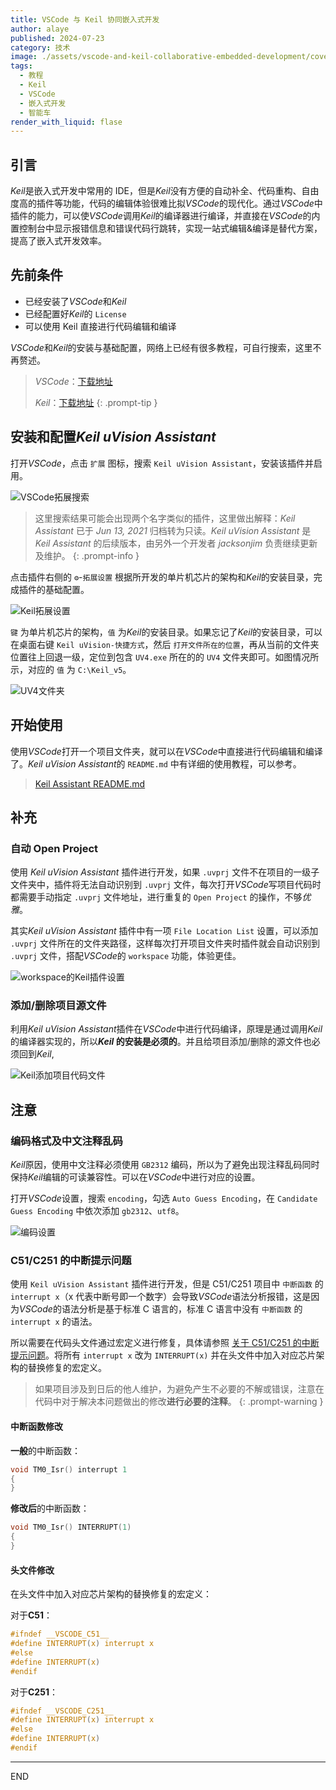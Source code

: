```yaml
---
title: VSCode 与 Keil 协同嵌入式开发
author: alaye
published: 2024-07-23
category: 技术
image: ./assets/vscode-and-keil-collaborative-embedded-development/cover.png
tags:
  - 教程
  - Keil
  - VSCode
  - 嵌入式开发
  - 智能车
render_with_liquid: flase
---
```


## 引言

*Keil*是嵌入式开发中常用的 IDE，但是*Keil*没有方便的自动补全、代码重构、自由度高的插件等功能，代码的编辑体验很难比拟*VSCode*的现代化。通过*VSCode*中插件的能力，可以使*VSCode*调用*Keil*的编译器进行编译，并直接在*VSCode*的内置控制台中显示报错信息和错误代码行跳转，实现一站式编辑&编译是替代方案，提高了嵌入式开发效率。

## 先前条件

* 已经安装了*VSCode*和*Keil*
* 已经配置好*Keil*的 `License`
* 可以使用 Keil 直接进行代码编辑和编译

*VSCode*和*Keil*的安装与基础配置，网络上已经有很多教程，可自行搜索，这里不再赘述。

> *VSCode*：[下载地址](https://code.visualstudio.com/download)
> 
> *Keil*：[下载地址](https://www.keil.com/download/product/)
{: .prompt-tip }

## 安装和配置*Keil uVision Assistant*

打开*VSCode*，点击 `扩展` 图标，搜索 `Keil uVision Assistant`，安装该插件并启用。

![VSCode拓展搜索](./assets/vscode-and-keil-collaborative-embedded-development/VSCode拓展搜索.png)

> 这里搜索结果可能会出现两个名字类似的插件，这里做出解释：*Keil Assistant* 已于 *Jun 13, 2021* 归档转为只读。*Keil uVision Assistant* 是 *Keil Assistant* 的后续版本，由另外一个开发者 *jacksonjim* 负责继续更新及维护。 
{: .prompt-info }

点击插件右侧的 `⚙️`-`拓展设置` 根据所开发的单片机芯片的架构和*Keil*的安装目录，完成插件的基础配置。

![Keil拓展设置](./assets/vscode-and-keil-collaborative-embedded-development/Keil%E6%8B%93%E5%B1%95%E8%AE%BE%E7%BD%AE.png)

`键` 为单片机芯片的架构，`值` 为*Keil*的安装目录。如果忘记了*Keil*的安装目录，可以在桌面右键 `Keil uVision-快捷方式`，然后 `打开文件所在的位置`，再从当前的文件夹位置往上回退一级，定位到包含 `UV4.exe` 所在的的 `UV4` 文件夹即可。如图情况所示，对应的 `值` 为 `C:\Keil_v5`。

![UV4文件夹](./assets/vscode-and-keil-collaborative-embedded-development/UV4%E6%96%87%E4%BB%B6%E5%A4%B9.png)

## 开始使用

使用*VSCode*打开一个项目文件夹，就可以在*VSCode*中直接进行代码编辑和编译了。*Keil uVision Assistant*的 `README.md` 中有详细的使用教程，可以参考。

>[Keil Assistant README.md](https://github.com/jacksonjim/keil-assistant/blob/master/README.md)

## 补充

### 自动 Open Project

使用 *Keil uVision Assistant* 插件进行开发，如果 `.uvprj` 文件不在项目的一级子文件夹中，插件将无法自动识别到 `.uvprj` 文件，每次打开*VSCode*写项目代码时都需要手动指定 `.uvprj` 文件地址，进行重复的 `Open Project` 的操作，不够*优雅*。

其实*Keil uVision Assistant* 插件中有一项 `File Location List` 设置，可以添加 `.uvprj` 文件所在的文件夹路径，这样每次打开项目文件夹时插件就会自动识别到 `.uvprj` 文件，搭配*VSCode*的 `workspace` 功能，体验更佳。

![workspace的Keil插件设置](./assets/vscode-and-keil-collaborative-embedded-development/workspace%E7%9A%84Keil%E6%8F%92%E4%BB%B6%E8%AE%BE%E7%BD%AE.png)  

### 添加/删除项目源文件

利用*Keil uVision Assistant*插件在*VSCode*中进行代码编译，原理是通过调用*Keil*的编译器实现的，所以***Keil* 的安装是必须的**。并且给项目添加/删除的源文件也必须回到*Keil*, 

![Keil添加项目代码文件](./assets/vscode-and-keil-collaborative-embedded-development/Keil%E6%B7%BB%E5%8A%A0%E9%A1%B9%E7%9B%AE%E4%BB%A3%E7%A0%81%E6%96%87%E4%BB%B6.png)  

## 注意

### 编码格式及中文注释乱码

*Keil*原因，使用中文注释必须使用 `GB2312` 编码，所以为了避免出现注释乱码同时保持*Keil*编辑的可读兼容性。可以在*VSCode*中进行对应的设置。

打开*VSCode*设置，搜索 `encoding`，勾选 `Auto Guess Encoding`，在 `Candidate Guess Encoding` 中依次添加 `gb2312`、`utf8`。

![编码设置](./assets/vscode-and-keil-collaborative-embedded-development/%E7%BC%96%E7%A0%81%E8%AE%BE%E7%BD%AE.png)  

### C51/C251 的中断提示问题

使用 `Keil uVision Assistant` 插件进行开发，但是 C51/C251 项目中 `中断函数` 的 `interrupt x`（x 代表中断号即一个数字）会导致*VSCode*语法分析报错，这是因为*VSCode*的语法分析是基于标准 C 语言的，标准 C 语言中没有 `中断函数` 的 `interrupt x` 的语法。

所以需要在代码头文件通过宏定义进行修复，具体请参照 [关于 C51/C251 的中断提示问题](https://github.com/jacksonjim/keil-assistant/blob/master/README.md)。将所有 `interrupt x` 改为 `INTERRUPT(x)` 并在头文件中加入对应芯片架构的替换修复的宏定义。

>如果项目涉及到日后的他人维护，为避免产生不必要的不解或错误，注意在代码中对于解决本问题做出的修改**进行必要的注释**。
{: .prompt-warning }

#### 中断函数修改

**一般**的中断函数：
```c
void TM0_Isr() interrupt 1
{
}
```
**修改后**的中断函数：
```c
void TM0_Isr() INTERRUPT(1)
{
}
```

#### 头文件修改

在头文件中加入对应芯片架构的替换修复的宏定义：

对于**C51**：

```c
#ifndef __VSCODE_C51__
#define INTERRUPT(x) interrupt x
#else
#define INTERRUPT(x)
#endif
```

对于**C251**：

```c
#ifndef __VSCODE_C251__
#define INTERRUPT(x) interrupt x
#else
#define INTERRUPT(x)
#endif
```

---

END